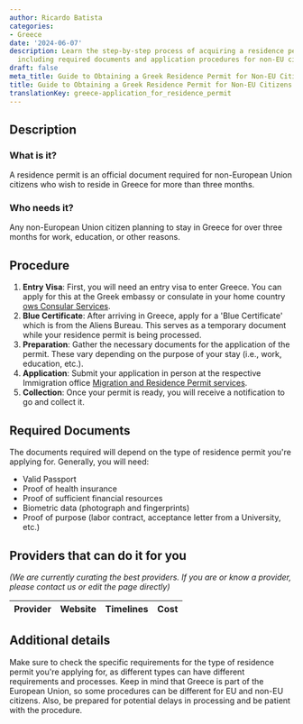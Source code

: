 ```yaml
---
author: Ricardo Batista
categories:
- Greece
date: '2024-06-07'
description: Learn the step-by-step process of acquiring a residence permit in Greece
  including required documents and application procedures for non-EU citizens.
draft: false
meta_title: Guide to Obtaining a Greek Residence Permit for Non-EU Citizens
title: Guide to Obtaining a Greek Residence Permit for Non-EU Citizens
translationKey: greece-application_for_residence_permit
---
```


## Description
### What is it?
A residence permit is an official document required for non-European Union citizens who wish to reside in Greece for more than three months.

### Who needs it?
Any non-European Union citizen planning to stay in Greece for over three months for work, education, or other reasons.

## Procedure

1. **Entry Visa**: First, you will need an entry visa to enter Greece. You can apply for this at the Greek embassy or consulate in your home country [ows Consular Services](http://www.mfa.gr/).
2. **Blue Certificate**: After arriving in Greece, apply for a 'Blue Certificate' which is from the Aliens Bureau. This serves as a temporary document while your residence permit is being processed.
3. **Preparation**: Gather the necessary documents for the application of the permit. These vary depending on the purpose of your stay (i.e., work, education, etc.).
4. **Application**: Submit your application in person at the respective Immigration office [Migration and Residence Permit services](http://www.ypes.gr/).
5. **Collection**: Once your permit is ready, you will receive a notification to go and collect it. 

## Required Documents
The documents required will depend on the type of residence permit you're applying for. Generally, you will need:

- Valid Passport
- Proof of health insurance
- Proof of sufficient financial resources
- Biometric data (photograph and fingerprints)
- Proof of purpose (labor contract, acceptance letter from a University, etc.)

## Providers that can do it for you

_(We are currently curating the best providers. If you are or know a provider, please contact us or edit the page directly)_

| Provider        |     Website     |     Timelines    |       Cost      |
| --------------- | --------------- |  :-------------: | :-------------: |

## Additional details
Make sure to check the specific requirements for the type of residence permit you're applying for, as different types can have different requirements and processes. Keep in mind that Greece is part of the European Union, so some procedures can be different for EU and non-EU citizens. Also, be prepared for potential delays in processing and be patient with the procedure.